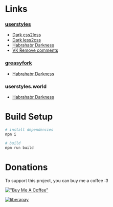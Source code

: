 # Links
### [userstyles](https://userstyles.org/users/375266)
* [Dark css2less](https://userstyles.org/styles/135580/dark-css2less)
* [Dark less2css](https://userstyles.org/styles/135582/dark-less2css)
* [Habrahabr Darkness](https://userstyles.org/styles/143612/habrahabr-darkness)
* [VK Remove comments](https://userstyles.org/styles/136769/vk-remove-comments)

### [greasyfork](https://greasyfork.org/en/users/578390-valsaven)
* [Habrahabr Darkness](https://greasyfork.org/en/scripts/407862-habrahabr-darkness)

### userstyles.world
* [Habrahabr Darkness](https://userstyles.world/style/1807/habrahabr-darkness)

# Build Setup

``` bash
# install dependencies
npm i

# build
npm run build
```

# Donations
To support this project, you can buy me a coffee :3

[!["Buy Me A Coffee"](https://www.buymeacoffee.com/assets/img/custom_images/orange_img.png)](https://www.buymeacoffee.com/valsaven)

[![liberapay](https://liberapay.com/assets/widgets/donate.svg)](https://liberapay.com/valsaven/donate)
